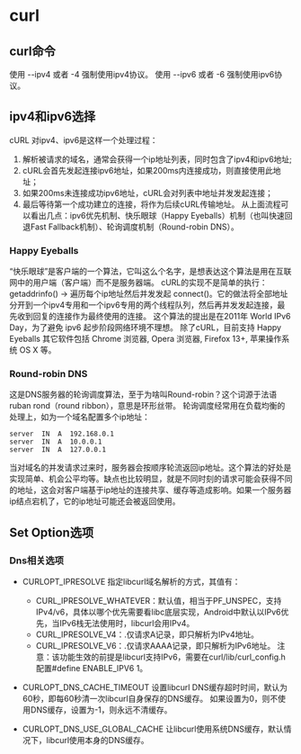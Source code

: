 # curl
## curl命令
使用 --ipv4 或者 -4 强制使用ipv4协议。
使用 --ipv6 或者 -6 强制使用ipv6协议。

## ipv4和ipv6选择
cURL 对ipv4、ipv6是这样一个处理过程：
1. 解析被请求的域名，通常会获得一个ip地址列表，同时包含了ipv4和ipv6地址;
2. cURL会首先发起连接ipv6地址，如果200ms内连接成功，则直接使用此地址；
3. 如果200ms未连接成功ipv6地址，cURL会对列表中地址并发发起连接；
4. 最后等待第一个成功建立的连接，将作为后续cURL传输地址。
从上面流程可以看出几点：ipv6优先机制、快乐眼球（Happy Eyeballs）机制（也叫快速回退Fast Fallback机制）、轮询调度机制（Round-robin DNS）。
### Happy Eyeballs
“快乐眼球”是客户端的一个算法，它叫这么个名字，是想表达这个算法是用在互联网中的用户端（客户端）而不是服务器端。
cURL的实现不是简单的执行：getaddrinfo() -> 遍历每个ip地址然后并发发起 connect()。它的做法将全部地址分开到一个ipv4专用和一个ipv6专用的两个线程队列，然后再并发发起连接，最先收到回复的连接作为最终使用的连接。
这个算法的提出是在2011年 World IPv6 Day，为了避免 ipv6 起步阶段网络环境不理想。
除了cURL，目前支持 Happy Eyeballs 其它软件包括 Chrome 浏览器, Opera 浏览器, Firefox 13+, 苹果操作系统 OS X 等。

### Round-robin DNS
这是DNS服务器的轮询调度算法，至于为啥叫Round-robin？这个词源于法语ruban rond（round ribbon），意思是环形丝带。
轮询调度经常用在负载均衡的处理上，如为一个域名配置多个ip地址：
```
server  IN  A  192.168.0.1
server  IN  A  10.0.0.1
server  IN  A  127.0.0.1
```
当对域名的并发请求过来时，服务器会按顺序轮流返回ip地址。这个算法的好处是实现简单、机会公平均等。缺点也比较明显，就是不同时刻的请求可能会获得不同的地址，这会对客户端基于ip地址的连接共享、缓存等造成影响。如果一个服务器ip结点宕机了，它的ip地址可能还会被返回使用。

## Set Option选项
### Dns相关选项
* CURLOPT_IPRESOLVE
  指定libcurl域名解析的方式，其值有：
  * CURL_IPRESOLVE_WHATEVER：默认值，相当于PF_UNSPEC，支持IPv4/v6，具体以哪个优先需要看libc底层实现，Android中默认以IPv6优先，当IPv6栈无法使用时，libcurl会用IPv4。
  * CURL_IPRESOLVE_V4：.仅请求A记录，即只解析为IPv4地址。
  * CURL_IPRESOLVE_V6：.仅请求AAAA记录，即只解析为IPv6地址。
  注意：该功能生效的前提是libcurl支持IPv6，需要在curl/lib/curl_config.h配置#define ENABLE_IPV6 1。

* CURLOPT_DNS_CACHE_TIMEOUT
  设置libcurl DNS缓存超时时间，默认为60秒，即每60秒清一次libcurl自身保存的DNS缓存。
  如果设置为0，则不使用DNS缓存，设置为-1，则永远不清缓存。
* CURLOPT_DNS_USE_GLOBAL_CACHE
  让libcurl使用系统DNS缓存，默认情况下，libcurl使用本身的DNS缓存。
  